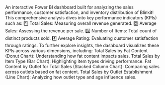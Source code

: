 An interactive Power BI dashboard built for analyzing the sales performance, customer satisfaction, and inventory distribution of Blinkit! This comprehensive analysis dives into key performance indicators (KPIs) such as:
1️⃣ Total Sales: Measuring overall revenue generated.
2️⃣ Average Sales: Assessing the revenue per sale.
3️⃣ Number of Items: Total count of distinct products sold.
4️⃣ Average Rating: Evaluating customer satisfaction through ratings.
To further explore insights, the dashboard visualizes these KPIs across various dimensions, including:
Total Sales by Fat Content (Donut Chart): Understanding how fat content impacts sales.
Total Sales by Item Type (Bar Chart): Highlighting item types driving performance.
Fat Content by Outlet for Total Sales (Stacked Column Chart): Comparing sales across outlets based on fat content.
Total Sales by Outlet Establishment (Line Chart): Analyzing how outlet type and age influence sales.
